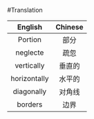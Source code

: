 #Translation

|English|Chinese|
|:--:|:--:|
|Portion|部分|
|neglecte|疏忽|
|vertically|垂直的|
|horizontally|水平的|
|diagonally|对角线|
|borders|边界|



